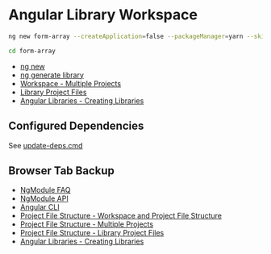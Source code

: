 # Angular Library Workspace

```bash
ng new form-array --createApplication=false --packageManager=yarn --skipTests=true -g -f

cd form-array
```

* [ng new](https://angular.io/cli/new)
* [ng generate library](https://angular.io/cli/generate#library)
* [Workspace - Multiple Projects](https://angular.io/guide/file-structure#multiple-projects)
* [Library Project Files](https://angular.io/guide/file-structure#library-project-files)
* [Angular Libraries - Creating Libraries](https://angular.io/guide/creating-libraries)

## Configured Dependencies

See [update-deps.cmd](./update-deps.cmd)

## Browser Tab Backup

* [NgModule FAQ](https://angular.io/guide/ngmodule-faq)
* [NgModule API](https://angular.io/guide/ngmodule-api)
* [Angular CLI](https://angular.io/cli)
* [Project File Structure - Workspace and Project File Structure](https://angular.io/guide/file-structure#workspace-and-project-file-structure)
* [Project File Structure - Multiple Projects](https://angular.io/guide/file-structure#multiple-projects)
* [Project File Structure - Library Project Files](https://angular.io/guide/file-structure#library-project-files)
* [Angular Libraries - Creating Libraries](https://angular.io/guide/creating-libraries)
